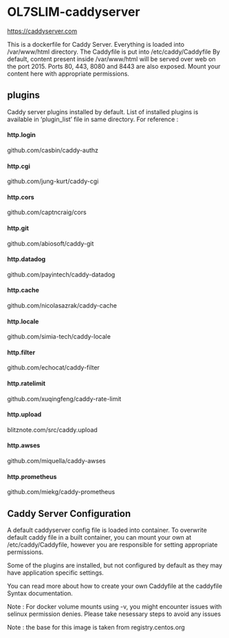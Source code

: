 # OL7SLIM-caddyserver
https://caddyserver.com

This is a dockerfile for Caddy Server. Everything is loaded into /var/www/html directory. The Caddyfile is put into /etc/caddy/Caddyfile By default, content present inside /var/www/html will be served over web on the port 2015. Ports 80, 443, 8080 and 8443 are also exposed. Mount your content here with appropriate permissions.

## plugins
Caddy server plugins installed by default. List of installed plugins is available in ‘plugin_list’ file in same directory. For reference :

#### http.login
github.com/casbin/caddy-authz

#### http.cgi
github.com/jung-kurt/caddy-cgi

#### http.cors
github.com/captncraig/cors

#### http.git
github.com/abiosoft/caddy-git

#### http.datadog
github.com/payintech/caddy-datadog

#### http.cache
github.com/nicolasazrak/caddy-cache

#### http.locale
github.com/simia-tech/caddy-locale

#### http.filter
github.com/echocat/caddy-filter

#### http.ratelimit
github.com/xuqingfeng/caddy-rate-limit

#### http.upload
blitznote.com/src/caddy.upload

#### http.awses
github.com/miquella/caddy-awses

#### http.prometheus
github.com/miekg/caddy-prometheus

## Caddy Server Configuration
A default caddyserver config file is loaded into container. To overwrite default caddy file in a built container, you can mount your own at /etc/caddy/Caddyfile, however you are responsible for setting appropriate permissions.

Some of the plugins are installed, but not configured by default as they may have application specific settings.

You can read more about how to create your own Caddyfile at the caddyfile Syntax documentation.

Note : For docker volume mounts using -v, you might encounter issues with selinux permission denies. Please take nesessary steps to avoid any issues

Note : the base for this image is taken from registry.centos.org 
